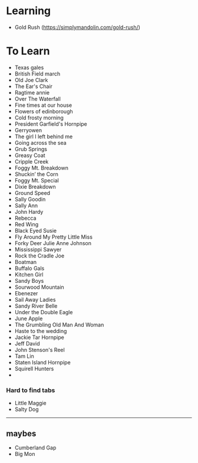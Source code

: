 
# Learning
* Gold Rush (https://simplymandolin.com/gold-rush/)

# To Learn
* Texas gales
* British Field march
* Old Joe Clark
* The Ear's Chair
* Ragtime annie  
* Over The Waterfall
* Fine times at our house
* Flowers of edinborough
* Cold frosty morning
* President Garfield's Hornpipe
* Gerryowen
* The girl I left behind me
* Going across the sea
* Grub Springs
* Greasy Coat
* Cripple Creek
* Foggy Mt. Breakdown
* Shuckin’ the Corn
* Foggy Mt. Special
* Dixie Breakdown
* Ground Speed
* Sally Goodin
* Sally Ann
* John Hardy
* Rebecca
* Red Wing
* Black Eyed Susie
* Fly Around My Pretty Little Miss
* Forky Deer Julie Anne Johnson
* Mississippi Sawyer
* Rock the Cradle Joe
* Boatman
* Buffalo Gals
* Kitchen Girl
* Sandy Boys
* Sourwood Mountain
* Ebenezer
* Sail Away Ladies
* Sandy River Belle
* Under the Double Eagle
* June Apple
* The Grumbling Old Man And Woman
* Haste to the wedding
* Jackie Tar Hornpipe 
* Jeff David
* John Stenson's Reel
* Tam Lin
* Staten Island Hornpipe
* Squirell Hunters
* 

### Hard to find tabs
* Little Maggie
* Salty Dog

***
## maybes

* Cumberland Gap
* Big Mon
